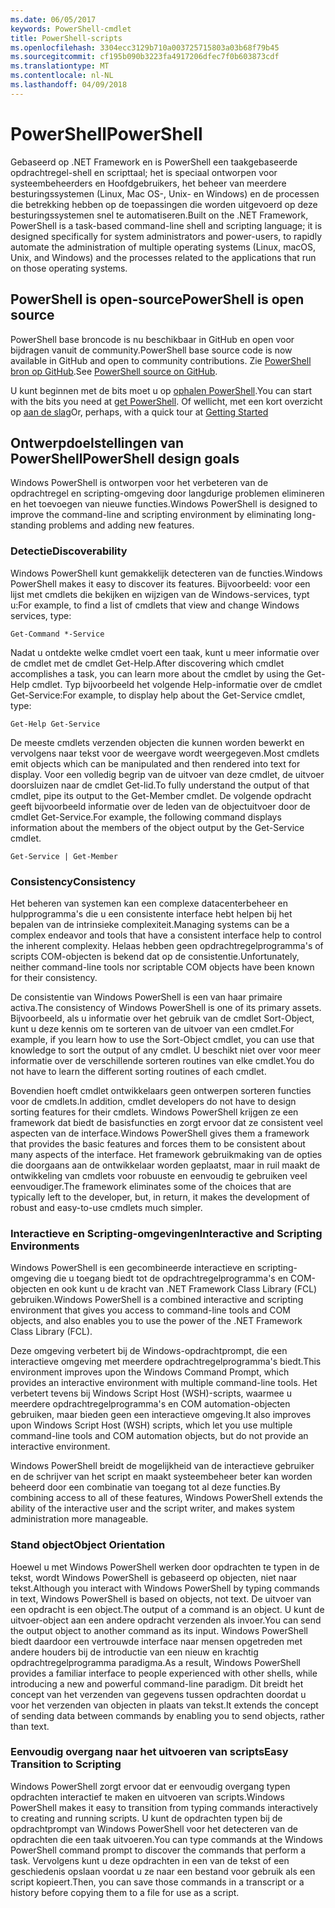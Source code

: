 ```yaml
---
ms.date: 06/05/2017
keywords: PowerShell-cmdlet
title: PowerShell-scripts
ms.openlocfilehash: 3304ecc3129b710a003725715803a03b68f79b45
ms.sourcegitcommit: cf195b090b3223fa4917206dfec7f0b603873cdf
ms.translationtype: MT
ms.contentlocale: nl-NL
ms.lasthandoff: 04/09/2018
---
```

# <a name="powershell"></a><span data-ttu-id="4ea99-103">PowerShell</span><span class="sxs-lookup"><span data-stu-id="4ea99-103">PowerShell</span></span>

<span data-ttu-id="4ea99-104">Gebaseerd op .NET Framework en is PowerShell een taakgebaseerde opdrachtregel-shell en scripttaal; het is speciaal ontworpen voor systeembeheerders en Hoofdgebruikers, het beheer van meerdere besturingssystemen (Linux, Mac OS-, Unix- en Windows) en de processen die betrekking hebben op de toepassingen die worden uitgevoerd op deze besturingssystemen snel te automatiseren.</span><span class="sxs-lookup"><span data-stu-id="4ea99-104">Built on the .NET Framework, PowerShell is a task-based command-line shell and scripting language; it is designed specifically for system administrators and power-users, to rapidly automate the administration of multiple operating systems (Linux, macOS, Unix, and Windows) and the processes related to the applications that run on those operating systems.</span></span>

## <a name="powershell-is-open-source"></a><span data-ttu-id="4ea99-105">PowerShell is open-source</span><span class="sxs-lookup"><span data-stu-id="4ea99-105">PowerShell is open source</span></span>

<span data-ttu-id="4ea99-106">PowerShell base broncode is nu beschikbaar in GitHub en open voor bijdragen vanuit de community.</span><span class="sxs-lookup"><span data-stu-id="4ea99-106">PowerShell base source code is now available in GitHub and open to community contributions.</span></span> <span data-ttu-id="4ea99-107">Zie [PowerShell bron op GitHub](https://github.com/powershell/powershell).</span><span class="sxs-lookup"><span data-stu-id="4ea99-107">See [PowerShell source on GitHub](https://github.com/powershell/powershell).</span></span>

<span data-ttu-id="4ea99-108">U kunt beginnen met de bits moet u op [ophalen PowerShell](https://github.com/PowerShell/PowerShell#get-powershell).</span><span class="sxs-lookup"><span data-stu-id="4ea99-108">You can start with the bits you need at [get PowerShell](https://github.com/PowerShell/PowerShell#get-powershell).</span></span>
<span data-ttu-id="4ea99-109">Of wellicht, met een kort overzicht op [aan de slag](https://github.com/PowerShell/PowerShell/blob/master/docs/learning-powershell)</span><span class="sxs-lookup"><span data-stu-id="4ea99-109">Or, perhaps, with a quick tour at [Getting Started](https://github.com/PowerShell/PowerShell/blob/master/docs/learning-powershell)</span></span>

## <a name="powershell-design-goals"></a><span data-ttu-id="4ea99-110">Ontwerpdoelstellingen van PowerShell</span><span class="sxs-lookup"><span data-stu-id="4ea99-110">PowerShell design goals</span></span>
<span data-ttu-id="4ea99-111">Windows PowerShell is ontworpen voor het verbeteren van de opdrachtregel en scripting-omgeving door langdurige problemen elimineren en het toevoegen van nieuwe functies.</span><span class="sxs-lookup"><span data-stu-id="4ea99-111">Windows PowerShell is designed to improve the command-line and scripting environment by eliminating long-standing problems and adding new features.</span></span>

### <a name="discoverability"></a><span data-ttu-id="4ea99-112">Detectie</span><span class="sxs-lookup"><span data-stu-id="4ea99-112">Discoverability</span></span>
<span data-ttu-id="4ea99-113">Windows PowerShell kunt gemakkelijk detecteren van de functies.</span><span class="sxs-lookup"><span data-stu-id="4ea99-113">Windows PowerShell makes it easy to discover its features.</span></span> <span data-ttu-id="4ea99-114">Bijvoorbeeld: voor een lijst met cmdlets die bekijken en wijzigen van de Windows-services, typt u:</span><span class="sxs-lookup"><span data-stu-id="4ea99-114">For example, to find a list of cmdlets that view and change Windows services, type:</span></span>

```
Get-Command *-Service
```

<span data-ttu-id="4ea99-115">Nadat u ontdekte welke cmdlet voert een taak, kunt u meer informatie over de cmdlet met de cmdlet Get-Help.</span><span class="sxs-lookup"><span data-stu-id="4ea99-115">After discovering which cmdlet accomplishes a task, you can learn more about the cmdlet by using the Get-Help cmdlet.</span></span> <span data-ttu-id="4ea99-116">Typ bijvoorbeeld het volgende Help-informatie over de cmdlet Get-Service:</span><span class="sxs-lookup"><span data-stu-id="4ea99-116">For example, to display help about the Get-Service cmdlet, type:</span></span>

```
Get-Help Get-Service
```
<span data-ttu-id="4ea99-117">De meeste cmdlets verzenden objecten die kunnen worden bewerkt en vervolgens naar tekst voor de weergave wordt weergegeven.</span><span class="sxs-lookup"><span data-stu-id="4ea99-117">Most cmdlets emit objects which can be manipulated and then rendered into text for display.</span></span> <span data-ttu-id="4ea99-118">Voor een volledig begrip van de uitvoer van deze cmdlet, de uitvoer doorsluizen naar de cmdlet Get-lid.</span><span class="sxs-lookup"><span data-stu-id="4ea99-118">To fully understand the output of that cmdlet, pipe its output to the Get-Member cmdlet.</span></span> <span data-ttu-id="4ea99-119">De volgende opdracht geeft bijvoorbeeld informatie over de leden van de objectuitvoer door de cmdlet Get-Service.</span><span class="sxs-lookup"><span data-stu-id="4ea99-119">For example, the following command displays information about the members of the object output by the Get-Service cmdlet.</span></span>

```
Get-Service | Get-Member
```

### <a name="consistency"></a><span data-ttu-id="4ea99-120">Consistency</span><span class="sxs-lookup"><span data-stu-id="4ea99-120">Consistency</span></span>
<span data-ttu-id="4ea99-121">Het beheren van systemen kan een complexe datacenterbeheer en hulpprogramma's die u een consistente interface hebt helpen bij het bepalen van de intrinsieke complexiteit.</span><span class="sxs-lookup"><span data-stu-id="4ea99-121">Managing systems can be a complex endeavor and tools that have a consistent interface help to control the inherent complexity.</span></span> <span data-ttu-id="4ea99-122">Helaas hebben geen opdrachtregelprogramma's of scripts COM-objecten is bekend dat op de consistentie.</span><span class="sxs-lookup"><span data-stu-id="4ea99-122">Unfortunately, neither command-line tools nor scriptable COM objects have been known for their consistency.</span></span>

<span data-ttu-id="4ea99-123">De consistentie van Windows PowerShell is een van haar primaire activa.</span><span class="sxs-lookup"><span data-stu-id="4ea99-123">The consistency of Windows PowerShell is one of its primary assets.</span></span> <span data-ttu-id="4ea99-124">Bijvoorbeeld, als u informatie over het gebruik van de cmdlet Sort-Object, kunt u deze kennis om te sorteren van de uitvoer van een cmdlet.</span><span class="sxs-lookup"><span data-stu-id="4ea99-124">For example, if you learn how to use the Sort-Object cmdlet, you can use that knowledge to sort the output of any cmdlet.</span></span> <span data-ttu-id="4ea99-125">U beschikt niet over voor meer informatie over de verschillende sorteren routines van elke cmdlet.</span><span class="sxs-lookup"><span data-stu-id="4ea99-125">You do not have to learn the different sorting routines of each cmdlet.</span></span>

<span data-ttu-id="4ea99-126">Bovendien hoeft cmdlet ontwikkelaars geen ontwerpen sorteren functies voor de cmdlets.</span><span class="sxs-lookup"><span data-stu-id="4ea99-126">In addition, cmdlet developers do not have to design sorting features for their cmdlets.</span></span> <span data-ttu-id="4ea99-127">Windows PowerShell krijgen ze een framework dat biedt de basisfuncties en zorgt ervoor dat ze consistent veel aspecten van de interface.</span><span class="sxs-lookup"><span data-stu-id="4ea99-127">Windows PowerShell gives them a framework that provides the basic features and forces them to be consistent about many aspects of the interface.</span></span> <span data-ttu-id="4ea99-128">Het framework gebruikmaking van de opties die doorgaans aan de ontwikkelaar worden geplaatst, maar in ruil maakt de ontwikkeling van cmdlets voor robuuste en eenvoudig te gebruiken veel eenvoudiger.</span><span class="sxs-lookup"><span data-stu-id="4ea99-128">The framework eliminates some of the choices that are typically left to the developer, but, in return, it makes the development of robust and easy-to-use cmdlets much simpler.</span></span>

### <a name="interactive-and-scripting-environments"></a><span data-ttu-id="4ea99-129">Interactieve en Scripting-omgevingen</span><span class="sxs-lookup"><span data-stu-id="4ea99-129">Interactive and Scripting Environments</span></span>
<span data-ttu-id="4ea99-130">Windows PowerShell is een gecombineerde interactieve en scripting-omgeving die u toegang biedt tot de opdrachtregelprogramma's en COM-objecten en ook kunt u de kracht van .NET Framework Class Library (FCL) gebruiken.</span><span class="sxs-lookup"><span data-stu-id="4ea99-130">Windows PowerShell is a combined interactive and scripting environment that gives you access to command-line tools and COM objects, and also enables you to use the power of the .NET Framework Class Library (FCL).</span></span>

<span data-ttu-id="4ea99-131">Deze omgeving verbetert bij de Windows-opdrachtprompt, die een interactieve omgeving met meerdere opdrachtregelprogramma's biedt.</span><span class="sxs-lookup"><span data-stu-id="4ea99-131">This environment improves upon the Windows Command Prompt, which provides an interactive environment with multiple command-line tools.</span></span> <span data-ttu-id="4ea99-132">Het verbetert tevens bij Windows Script Host (WSH)-scripts, waarmee u meerdere opdrachtregelprogramma's en COM automation-objecten gebruiken, maar bieden geen een interactieve omgeving.</span><span class="sxs-lookup"><span data-stu-id="4ea99-132">It also improves upon Windows Script Host (WSH) scripts, which let you use multiple command-line tools and COM automation objects, but do not provide an interactive environment.</span></span>

<span data-ttu-id="4ea99-133">Windows PowerShell breidt de mogelijkheid van de interactieve gebruiker en de schrijver van het script en maakt systeembeheer beter kan worden beheerd door een combinatie van toegang tot al deze functies.</span><span class="sxs-lookup"><span data-stu-id="4ea99-133">By combining access to all of these features, Windows PowerShell extends the ability of the interactive user and the script writer, and makes system administration more manageable.</span></span>

### <a name="object-orientation"></a><span data-ttu-id="4ea99-134">Stand object</span><span class="sxs-lookup"><span data-stu-id="4ea99-134">Object Orientation</span></span>
<span data-ttu-id="4ea99-135">Hoewel u met Windows PowerShell werken door opdrachten te typen in de tekst, wordt Windows PowerShell is gebaseerd op objecten, niet naar tekst.</span><span class="sxs-lookup"><span data-stu-id="4ea99-135">Although you interact with Windows PowerShell by typing commands in text, Windows PowerShell is based on objects, not text.</span></span> <span data-ttu-id="4ea99-136">De uitvoer van een opdracht is een object.</span><span class="sxs-lookup"><span data-stu-id="4ea99-136">The output of a command is an object.</span></span> <span data-ttu-id="4ea99-137">U kunt de uitvoer-object aan een andere opdracht verzenden als invoer.</span><span class="sxs-lookup"><span data-stu-id="4ea99-137">You can send the output object to another command as its input.</span></span> <span data-ttu-id="4ea99-138">Windows PowerShell biedt daardoor een vertrouwde interface naar mensen opgetreden met andere houders bij de introductie van een nieuw en krachtig opdrachtregelprogramma paradigma.</span><span class="sxs-lookup"><span data-stu-id="4ea99-138">As a result, Windows PowerShell provides a familiar interface to people experienced with other shells, while introducing a new and powerful command-line paradigm.</span></span> <span data-ttu-id="4ea99-139">Dit breidt het concept van het verzenden van gegevens tussen opdrachten doordat u voor het verzenden van objecten in plaats van tekst.</span><span class="sxs-lookup"><span data-stu-id="4ea99-139">It extends the concept of sending data between commands by enabling you to send objects, rather than text.</span></span>

### <a name="easy-transition-to-scripting"></a><span data-ttu-id="4ea99-140">Eenvoudig overgang naar het uitvoeren van scripts</span><span class="sxs-lookup"><span data-stu-id="4ea99-140">Easy Transition to Scripting</span></span>
<span data-ttu-id="4ea99-141">Windows PowerShell zorgt ervoor dat er eenvoudig overgang typen opdrachten interactief te maken en uitvoeren van scripts.</span><span class="sxs-lookup"><span data-stu-id="4ea99-141">Windows PowerShell makes it easy to transition from typing commands interactively to creating and running scripts.</span></span> <span data-ttu-id="4ea99-142">U kunt de opdrachten typen bij de opdrachtprompt van Windows PowerShell voor het detecteren van de opdrachten die een taak uitvoeren.</span><span class="sxs-lookup"><span data-stu-id="4ea99-142">You can type commands at the Windows PowerShell command prompt to discover the commands that perform a task.</span></span> <span data-ttu-id="4ea99-143">Vervolgens kunt u deze opdrachten in een van de tekst of een geschiedenis opslaan voordat u ze naar een bestand voor gebruik als een script kopieert.</span><span class="sxs-lookup"><span data-stu-id="4ea99-143">Then, you can save those commands in a transcript or a history before copying them to a file for use as a script.</span></span>